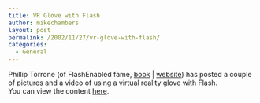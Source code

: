 ```yaml
---
title: VR Glove with Flash
author: mikechambers
layout: post
permalink: /2002/11/27/vr-glove-with-flash/
categories:
  - General
---
```



Phillip Torrone (of FlashEnabled fame, [book][1] | [website][2]) has posted a couple of pictures and a video of using a virtual reality glove with Flash.  
You can view the content [here][3].

 [1]: http://www.flashenabled.com/book/
 [2]: http://www.flashenabled.com
 [3]: http://www.insomedia.com/chela/